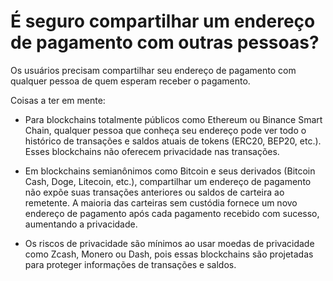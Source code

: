 # É seguro compartilhar um endereço de pagamento com outras pessoas?

Os usuários precisam compartilhar seu endereço de pagamento com qualquer pessoa de quem esperam receber o pagamento.

Coisas a ter em mente:

- Para blockchains totalmente públicos como Ethereum ou Binance Smart Chain, qualquer pessoa que conheça seu endereço pode ver todo o histórico de transações e saldos atuais de tokens (ERC20, BEP20, etc.). Esses blockchains não oferecem privacidade nas transações.

- Em blockchains semianônimos como Bitcoin e seus derivados (Bitcoin Cash, Doge, Litecoin, etc.), compartilhar um endereço de pagamento não expõe suas transações anteriores ou saldos de carteira ao remetente. A maioria das carteiras sem custódia fornece um novo endereço de pagamento após cada pagamento recebido com sucesso, aumentando a privacidade.

- Os riscos de privacidade são mínimos ao usar moedas de privacidade como Zcash, Monero ou Dash, pois essas blockchains são projetadas para proteger informações de transações e saldos.
